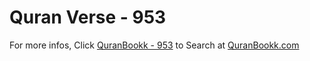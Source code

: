 # Quran Verse - 953 

For more infos, Click [QuranBookk - 953](https://www.quranbookk.com/quran/search?q=953) to Search at [QuranBookk.com](http://quranbookk.com/)